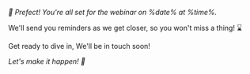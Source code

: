 *🎉 Prefect\! You\'re all set for the webinar on %date% at %time%\.*

We\'ll send you reminders as we get closer\, so you won\'t miss a thing\! ⌛️ 

Get ready to dive in\, We\'ll be in touch soon\!

*Let\'s make it happen\! 🚀*